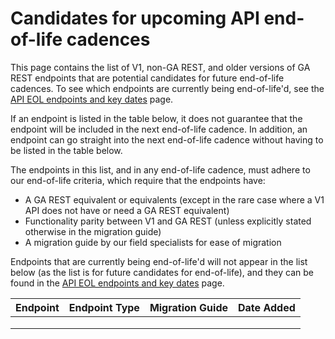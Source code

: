 # Candidates for upcoming API end-of-life cadences

This page contains the list of V1, non-GA REST, and older versions of GA REST endpoints that are potential candidates for future end-of-life cadences. To see which endpoints are currently being end-of-life'd, see the [API EOL endpoints and key dates](https://docs.snyk.io/api-end-of-life-eol-process-and-migration-guides/candidates-for-upcoming-api-end-of-life-cadences) page.

If an endpoint is listed in the table below, it does not guarantee that the endpoint will be included in the next end-of-life cadence. In addition, an endpoint can go straight into the next end-of-life cadence without having to be listed in the table below.&#x20;

The endpoints in this list, and in any end-of-life cadence, must adhere to our end-of-life criteria, which require that the endpoints have:&#x20;

* A GA REST equivalent or equivalents (except in the rare case where a V1 API does not have or need a GA REST equivalent)
* Functionality parity between V1 and GA REST (unless explicitly stated otherwise in the migration guide)
* A migration guide by our field specialists for ease of migration

Endpoints that are currently being end-of-life'd will not appear in the list below (as the list is for future candidates for end-of-life), and they can be found in the [API EOL endpoints and key dates](https://docs.snyk.io/api-end-of-life-eol-process-and-migration-guides/candidates-for-upcoming-api-end-of-life-cadences) page.&#x20;

| Endpoint | Endpoint Type | Migration Guide | Date Added |
| -------- | ------------- | --------------- | ---------- |
|          |               |                 |            |
|          |               |                 |            |
|          |               |                 |            |

